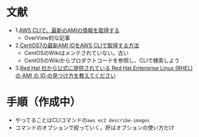 # 文献
- 1.[AWS CLIで、最新のAMIの情報を取得する](https://qiita.com/charon/items/18d9d582ea6c8960f274)
  - OverView的な記事
- 2.[CentOS7の最新AMI IDをAWS CLIで取得する方法](https://dev.classmethod.jp/articles/get_latest_centos_ami_id/)
  - CentOSのWikiはメンテされていない。古い
  - CentOSのWikiからプロダクトコードを参照し、CLIで検索しよう
- 3.[Red Hat 社から公式に提供されている Red Hat Enterprise Linux (RHEL) の AMI の ID の見つけ方を教えてください](https://dev.classmethod.jp/articles/tsnote-support-ec2-linux-rhel-001/)

# 手順（作成中）
- やってることはCLIコマンドの`aws ec2 describe-images`
- コマンドのオプションで絞っていく。肝はオプションの使い方だけ

